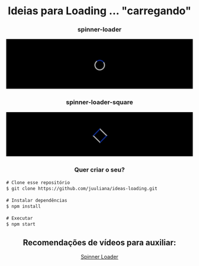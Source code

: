 <h1 align='center'>Ideias para Loading ... "carregando" </h1>

<h3 align="center">spinner-loader</h3>

![spinner-loader](https://github.com/juuliana/ideas-loading/blob/main/images/spinner-loader.png)

<h3 align="center">spinner-loader-square</h3>

![spinner-loader-square](https://github.com/juuliana/ideas-loading/blob/main/images/spinner-loader-square.png)

<h3 align="center">Quer criar o seu?</h3>

    # Clone esse repositório
    $ git clone https://github.com/juuliana/ideas-loading.git
    
    # Instalar dependências
    $ npm install
    
    # Executar
    $ npm start
    
<p></p>

<h2 align='center'>Recomendações de vídeos para auxiliar:</h2>
<p align='center'>
    <a href='https://youtu.be/j3rOA1spG8A' target='blank'>
        Spinner Loader
    </a>
</p>
